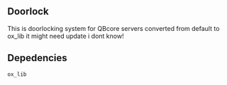 ## Doorlock
This is doorlocking system for QBcore servers converted from default to ox_lib it might need update i dont know!


## Depedencies

````
ox_lib
````
